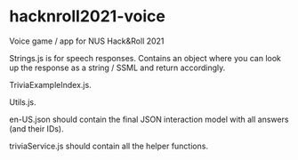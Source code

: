 # hacknroll2021-voice
Voice game / app for NUS Hack&amp;Roll 2021

Strings.js is for speech responses. Contains an object where you can look up the response as a string / SSML and return accordingly.

TriviaExampleIndex.js.

Utils.js.

en-US.json should contain the final JSON interaction model with all answers (and their IDs).

triviaService.js should contain all the helper functions.